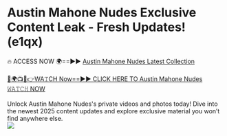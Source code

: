 # Austin Mahone Nudes Exclusive Content Leak - Fresh Updates! (e1qx)

🔥 ACCESS NOW 🌍==►► <a href="https://tinyurl.com/2mz8nhtm" rel="nofollow">Austin Mahone Nudes Latest Collection</a>
<br><br>
[🔴🌍📺📱👉WA𝚃CH Now==►► CLICK HERE TO Austin Mahone Nudes 𝚆𝙰𝚃𝙲𝙷 NOW](https://tinyurl.com/2mz8nhtm)
<br><br>
Unlock Austin Mahone Nudes's private videos and photos today! Dive into the newest 2025 content updates and explore exclusive material you won’t find anywhere else.
<br>
<a href="https://tinyurl.com/2mz8nhtm" rel="nofollow" data-target="animated-image.originalLink"><img src="https://camo.githubusercontent.com/8a4f000d20f83aca3bf7ec5f350d767afa0574a8a352519fd8cfa583a6f93a33/68747470733a2f2f692e696d6775722e636f6d2f644a486b345a712e676966" data-canonical-src="https://i.imgur.com/dJHk4Zq.gif" style="max-width: 100%; display: inline-block;" data-target="animated-image.originalImage"></a>
<br>
